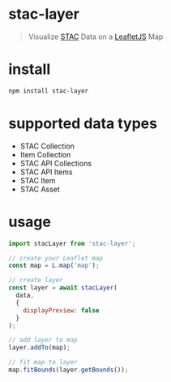 # stac-layer
> Visualize [STAC](https://stacspec.org/) Data on a [LeafletJS](https://leafletjs.com/) Map

# install
```bash
npm install stac-layer
```

# supported data types
- STAC Collection
- Item Collection
- STAC API Collections
- STAC API Items
- STAC Item
- STAC Asset

# usage
```js
import stacLayer from 'stac-layer';

// create your Leaflet map
const map = L.map('map');

// create layer
const layer = await stacLayer(
  data,
  {
    displayPreview: false
  }
);

// add layer to map
layer.addTo(map);

// fit map to layer
map.fitBounds(layer.getBounds());
